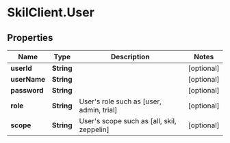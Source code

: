 # SkilClient.User

## Properties

Name | Type | Description | Notes
------------ | ------------- | ------------- | -------------
**userId** | **String** |  | [optional] 
**userName** | **String** |  | [optional] 
**password** | **String** |  | [optional] 
**role** | **String** | User&#39;s role such as [user, admin, trial] | [optional] 
**scope** | **String** | User&#39;s scope such as [all, skil, zeppelin] | [optional] 



